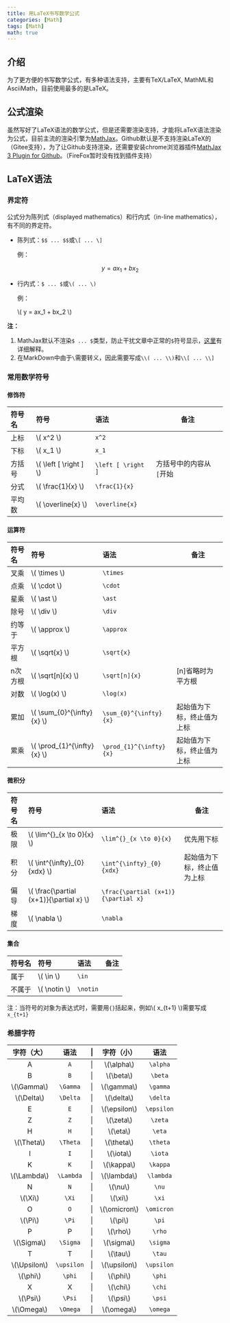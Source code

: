 ```yaml
---
title: 用LaTeX书写数学公式
categories: [Math]
tags: [Math]
math: true
---
```


## 介绍
为了更方便的书写数学公式，有多种语法支持，主要有TeX/LaTeX, MathML和AsciiMath，目前使用最多的是LaTeX。

## 公式渲染
虽然写好了LaTeX语法的数学公式，但是还需要渲染支持，才能将LaTeX语法渲染为公式，目前主流的渲染引擎为[MathJax](https://www.mathjax.org/)。Github默认是不支持渲染LaTeX的（Gitee支持），为了让Github支持渲染，还需要安装chrome浏览器插件[MathJax 3 Plugin for Github](https://chrome.google.com/webstore/detail/mathjax-3-plugin-for-gith/peoghobgdhejhcmgoppjpjcidngdfkod)。（FireFox暂时没有找到插件支持）

## LaTeX语法

### 界定符
公式分为陈列式（displayed mathematics）和行内式（in-line mathematics），有不同的界定符。
* 陈列式：`$$ ... $$`或`\[ ... \]`

  例：
  
  $$ y = ax_1 + bx_2 $$

* 行内式：`$ ... $`或`\( ... \)`

  例：
  
  \\( y = ax_1 + bx_2 \\)

**注：**
1. MathJax默认不渲染`$ ... $`类型，防止干扰文章中正常的`$`符号显示，[这里](https://docs.mathjax.org/en/latest/input/tex/delimiters.html#tex-delimiters)有详细解释。
2. 在MarkDown中由于`\`需要转义，因此需要写成`\\( ... \\)`和`\\[ ... \\]`


### 常用数学符号

#### 修饰符

|符号名     |符号                           |语法                    |备注                                                |
|:---------|:------------------------------|:-----------------------|----------------------------------------------------|
|上标       |\\( x^2 \\)                   |`x^2`                   |                                                    |
|下标       |\\( x_1 \\)                   |`x_1`                   |                                                    |
|方括号     |\\( \left [ \right ] \\)      |`\left [ \right ]`      |方括号中的内容从`[`开始                              |
|分式       |\\( \frac{1}{x} \\)           |`\frac{1}{x}`           |                                                    |
|平均数     |\\( \overline{x} \\)          |`\overline{x}`          |                                                    |

#### 运算符

|符号名     |符号                           |语法                    |备注                                                |
|:---------|:------------------------------|:-----------------------|----------------------------------------------------|
|叉乘       |\\( \times \\)                |`\times`                |                                                    |
|点乘       |\\( \cdot \\)                 |`\cdot`                 |                                                    |
|星乘       |\\( \ast \\)                  |`\ast`                  |                                                    |
|除号       |\\( \div \\)                  |`\div`                  |                                                    |
|约等于     |\\( \approx \\)               |`\approx`               |                                                    |
|平方根     |\\( \sqrt{x} \\)              |`\sqrt{x}`              |                                                    |
|n次方根    |\\( \sqrt[n]{x} \\)           |`\sqrt[n]{x}`           |[n]省略时为平方根                                   |
|对数       |\\( \log(x) \\)               |`\log(x)`               |                                                    |
|累加       |\\( \sum_{0}^{\infty}{x} \\)  |`\sum_{0}^{\infty}{x}`  |起始值为下标，终止值为上标                           |
|累乘       |\\( \prod_{1}^{\infty}{x} \\) |`\prod_{1}^{\infty}{x}` |起始值为下标，终止值为上标                           |

#### 微积分

|符号名     |符号                           |语法                    |备注                                                |
|:---------|:------------------------------|:-----------------------|----------------------------------------------------|
|极限       |\\( \lim^{}_{x \to 0}{x} \\)  |`\lim^{}_{x \to 0}{x}`  |优先用下标                                          |
|积分       |\\( \int^{\infty}_{0}{xdx} \\)|`\int^{\infty}_{0}{xdx}`|起始值为下标，终止值为上标                           |
|偏导       |\\( \frac{\partial (x+1)}{\partial x} \\)|`\frac{\partial (x+1)}{\partial x}`|                              |
|梯度       |\\( \nabla                 \\)|`\nabla`                |                                                    |


#### 集合

|符号名     |符号                           |语法                    |备注                                                |
|:---------|:------------------------------|:-----------------------|----------------------------------------------------|
|属于       |\\( \in \\)                   |`\in`                   |                                                    |
|不属于     |\\( \notin \\)                |`\notin`                |                                                    |

注：当符号的对象为表达式时，需要用`{}`括起来，例如\\( x_{t+1} \\)需要写成`x_{t+1}`

### 希腊字符

|字符（大）      |语法      |\| |字符（小）       | 语法     |
|:-------------:|:--------:|---|:-------------:|:------:  |
|A              |`A`       |\| |\\(\alpha\\)   |`\alpha`  |
|B              |`B`       |\| |\\(\beta\\)    |`\beta`   |
|\\(\Gamma\\)   |`\Gamma`  |\| |\\(\gamma\\)   |`\gamma`  |
|\\(\Delta\\)   |`\Delta`  |\| |\\(\delta\\)   |`\delta`  |
|E              |`E`       |\| |\\(\epsilon\\) |`\epsilon`|
|Z              |`Z`       |\| |\\(\zeta\\)    |`\zeta`   |
|H              |`H`       |\| |\\(\eta\\)     |`\eta`    |
|\\(\Theta\\)   |`\Theta`  |\| |\\(\theta\\)   |`\theta`  |
|I              |`I`       |\| |\\(\iota\\)    |`\iota`   |
|K              |`K`       |\| |\\(\kappa\\)   |`\kappa`  |
|\\(\Lambda\\)  |`\Lambda` |\| |\\(\lambda\\)  |`\lambda` |
|N              |`N`       |\| |\\(\nu\\)      |`\nu`     |
|\\(\Xi\\)      |`\Xi`     |\| |\\(\xi\\)      |`\xi`     |
|O              |`O`       |\| |\\(\omicron\\) |`\omicron`|
|\\(\Pi\\)      |`\Pi`     |\| |\\(\pi\\)      |`\pi`     |
|P              |P         |\| |\\(\rho\\)     |`\rho`    |
|\\(\Sigma\\)   |`\Sigma`  |\| |\\(\sigma\\)   |`\sigma`  |
|T              |T         |\| |\\(\tau\\)     |`\tau`    |
|\\(\Upsilon\\) |`\upsilon`|\| |\\(\upsilon\\) |`\upsilon`|
|\\(\phi\\)     |`\phi`    |\| |\\(\phi\\)     |`\phi`    |
|X              |X         |\| |\\(\chi\\)     |`\chi`    |
|\\(\Psi\\)     |`\Psi`    |\| |\\(\psi\\)     |`\psi`    |
|\\(\Omega\\)   |`\Omega`  |\| |\\(\omega\\)   |`\omega`  |


